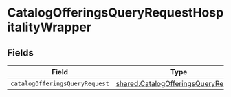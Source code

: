 # CatalogOfferingsQueryRequestHospitalityWrapper


## Fields

| Field                                                                                             | Type                                                                                              | Required                                                                                          | Description                                                                                       |
| ------------------------------------------------------------------------------------------------- | ------------------------------------------------------------------------------------------------- | ------------------------------------------------------------------------------------------------- | ------------------------------------------------------------------------------------------------- |
| `catalogOfferingsQueryRequest`                                                                    | [shared.CatalogOfferingsQueryRequest](../../../sdk/models/shared/catalogofferingsqueryrequest.md) | :heavy_minus_sign:                                                                                | N/A                                                                                               |